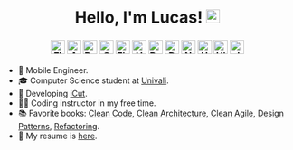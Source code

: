 <h1 align="center">
    Hello, I'm Lucas! <img alt="emoji" src="https://media.giphy.com/media/hvRJCLFzcasrR4ia7z/giphy.gif" width="24px">
</h1>
<h3 align="center">
    <img alt="Flutter" src="https://img.shields.io/badge/-Flutter-02569B?style=flat-square" height="25px"/>
    <img alt="Android" src="https://img.shields.io/badge/-Android-3DDC84?style=flat-square" height="25px"/>
    <img alt="React" src="https://img.shields.io/badge/-React-50B5D0?style=flat-square" height="25px"/>
    <img alt="Spring" src="https://img.shields.io/badge/-Spring-56c93f?style=flat-square" height="25px"/>
    <img alt="Firebase" src="https://img.shields.io/badge/-Firebase-FF9800?style=flat-square" height="25px"/>
    <img alt="Hasura" src="https://img.shields.io/badge/-Hasura-111B29?style=flat-square" height="25px"/>
    <img alt="Postgres" src="https://img.shields.io/badge/-Postgres-4479A1?style=flat-square" height="25px"/>
    <img alt="Docker" src="https://img.shields.io/badge/-Docker-2496ED?style=flat-square" height="25px"/>
    <img alt="Nginx" src="https://img.shields.io/badge/-Nginx-009639?style=flat-square" height="25px"/>
    <img alt="Ubuntu" src="https://img.shields.io/badge/-Ubuntu-DD4814?style=flat-square" height="25px"/>
    <img alt="Hibernate" src="https://img.shields.io/badge/-Hibernate-59666C?style=flat-square" height="25px"/>
    <img alt="JUnit" src="https://img.shields.io/badge/-JUnit-25A162?style=flat-square" height="25px"/>
</h3>

- 💼 Mobile Engineer.
- 🎓 Computer Science student at [Univali](https://international.univali.br).
- 🚀 Developing [iCut](https://icut.app).
- 👨‍💻 Coding instructor in my free time.
- 📚 Favorite books:
    [Clean Code](https://books.google.com.br/books?id=_i6bDeoCQzsC&lpg),
    [Clean Architecture](https://books.google.com.br/books?id=8ngAkAEACAAJ),
    [Clean Agile](https://www.amazon.com.br/Clean-Agile-Robert-C-Martin/dp/0135781868),
    [Design Patterns](https://books.google.com.br/books?id=6oHuKQe3TjQC),
    [Refactoring](https://books.google.com.br/books?id=UTgFCAAAQBAJ).
- 📄 My resume is [here](https://lucasbatista.me/files/resume.pdf).
